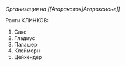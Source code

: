 *Организация на [[Атараксион|Атараксионе]]*



Ранги КЛИНКОВ: 
1. Сакс
2. Гладиус
3. Палашер
4. Клейморн
5. Цейхендер